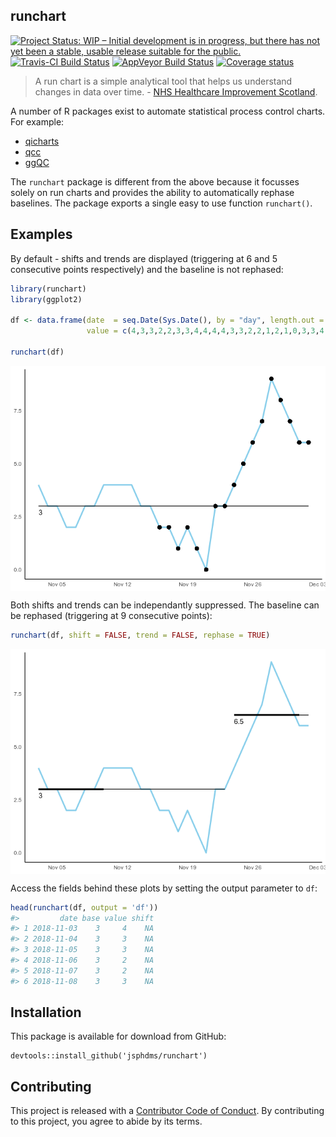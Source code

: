
<!-- README.md is generated from README.Rmd. Please edit that file -->
runchart
--------

[![Project Status: WIP – Initial development is in progress, but there has not yet been a stable, usable release suitable for the public.](https://www.repostatus.org/badges/latest/wip.svg)](https://www.repostatus.org/#wip) [![Travis-CI Build Status](https://travis-ci.org/jsphdms/runchart.svg?branch=master)](https://travis-ci.org/jsphdms/runchart) [![AppVeyor Build Status](https://ci.appveyor.com/api/projects/status/github/jsphdms/runchart?branch=master&svg=true)](https://ci.appveyor.com/project/jsphdms/runchart) [![Coverage status](https://codecov.io/gh/jsphdms/runchart/branch/master/graph/badge.svg)](https://codecov.io/github/jsphdms/runchart?branch=master)

> A run chart is a simple analytical tool that helps us understand changes in data over time. - [NHS Healthcare Improvement Scotland](http://www.healthcareimprovementscotland.org/previous_resources/implementation_support/guide_to_using_run_charts.aspx).

A number of R packages exist to automate statistical process control charts. For example:

-   [qicharts](https://cran.r-project.org/web/packages/qicharts/index.html)
-   [qcc](https://cran.r-project.org/web/packages/qcc/index.html)
-   [ggQC](https://cran.r-project.org/web/packages/ggQC/index.html)

The `runchart` package is different from the above because it focusses solely on run charts and provides the ability to automatically rephase baselines. The package exports a single easy to use function `runchart()`.

Examples
--------

By default - shifts and trends are displayed (triggering at 6 and 5 consecutive points respectively) and the baseline is not rephased:

``` r
library(runchart)
library(ggplot2)

df <- data.frame(date  = seq.Date(Sys.Date(), by = "day", length.out = 30),
                 value = c(4,3,3,2,2,3,3,4,4,4,4,3,3,2,2,1,2,1,0,3,3,4,5,6,7,9,8,7,6,6))

runchart(df)
```

<img src="README-unnamed-chunk-2-1.png" style="display: block; margin: auto;" />

Both shifts and trends can be independantly suppressed. The baseline can be rephased (triggering at 9 consecutive points):

``` r
runchart(df, shift = FALSE, trend = FALSE, rephase = TRUE)
```

<img src="README-unnamed-chunk-3-1.png" style="display: block; margin: auto;" />

Access the fields behind these plots by setting the output parameter to `df`:

``` r
head(runchart(df, output = 'df'))
#>         date base value shift
#> 1 2018-11-03    3     4    NA
#> 2 2018-11-04    3     3    NA
#> 3 2018-11-05    3     3    NA
#> 4 2018-11-06    3     2    NA
#> 5 2018-11-07    3     2    NA
#> 6 2018-11-08    3     3    NA
```

Installation
------------

This package is available for download from GitHub:

    devtools::install_github('jsphdms/runchart')

Contributing
------------

This project is released with a [Contributor Code of Conduct](CODE_OF_CONDUCT.md). By contributing to this project, you agree to abide by its terms.
